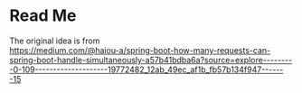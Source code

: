 # Read Me 
The original idea is from  
https://medium.com/@haiou-a/spring-boot-how-many-requests-can-spring-boot-handle-simultaneously-a57b41bdba6a?source=explore---------0-109--------------------19772482_12ab_49ec_af1b_fb57b134f947-------15



